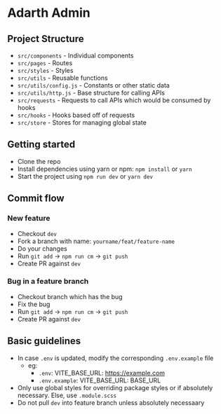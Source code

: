# Adarth Admin

## Project Structure

- `src/components` - Individual components
- `src/pages` - Routes
- `src/styles` - Styles
- `src/utils` - Reusable functions
- `src/utils/config.js` - Constants or other static data
- `src/utils/http.js` - Base structure for calling APIs
- `src/requests` - Requests to call APIs which would be consumed by hooks
- `src/hooks` - Hooks based off of requests
- `src/store` - Stores for managing global state

## Getting started

- Clone the repo
- Install dependencies using yarn or npm: `npm install` or `yarn`
- Start the project using `npm run dev` or `yarn dev`

## Commit flow

### New feature

- Checkout `dev`
- Fork a branch with name: `yourname/feat/feature-name`
- Do your changes
- Run `git add` -> `npm run cm` -> `git push`
- Create PR against `dev`

### Bug in a feature branch

- Checkout branch which has the bug
- Fix the bug
- Run `git add` -> `npm run cm` -> `git push`
- Create PR against `dev`

## Basic guidelines

- In case `.env` is updated, modify the corresponding `.env.example` file
  - eg:
    - `.env`: VITE_BASE_URL: https://example.com
    - `.env.example`: VITE_BASE_URL: BASE_URL
- Only use global styles for overriding package styles or if absolutely necessary. Else, use `.module.scss`
- Do not pull `dev` into feature branch unless absolutely necessaary
